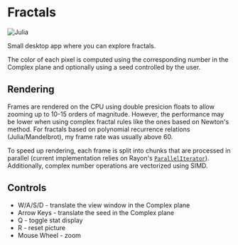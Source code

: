 # Fractals

![Julia](assets/julia.gif)

Small desktop app where you can explore fractals.

The color of each pixel is computed using the corresponding number in the Complex plane and optionally using a seed controlled by the user.

## Rendering
Frames are rendered on the CPU using double presicion floats to allow zooming up to 10-15 orders of magnitude. However, the performance may be lower when using complex fractal rules like the ones based on Newton's method. For fractals based on polynomial recurrence relations (Julia/Mandelbrot), my frame rate was usually above 60.

To speed up rendering, each frame is split into chunks that are processed in parallel (current implementation relies on Rayon's [`ParallelIterator`](https://docs.rs/rayon/latest/rayon/iter/trait.ParallelIterator.html)). Additionally, complex number operations are vectorized using SIMD.

## Controls
* W/A/S/D - translate the view window in the Complex plane
* Arrow Keys - translate the seed in the Complex plane
* Q - toggle stat display
* R - reset picture
* Mouse Wheel - zoom
